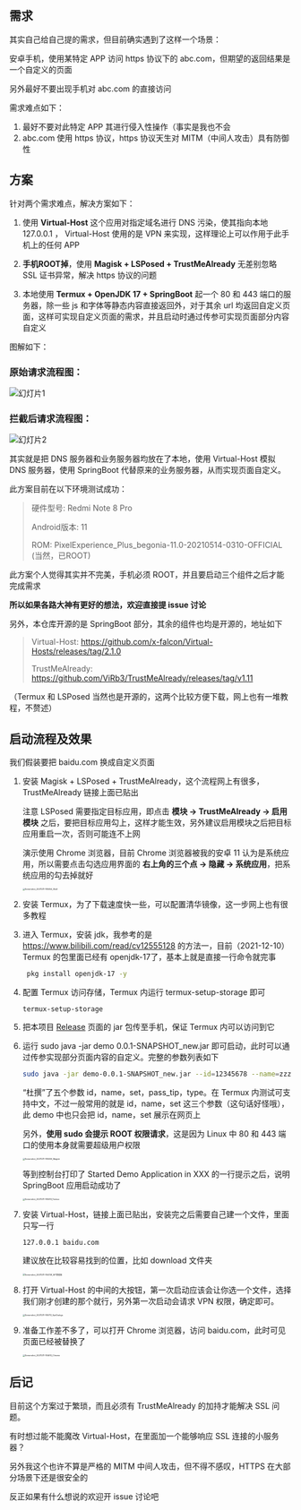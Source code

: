 ## 需求

其实自己给自己提的需求，但目前确实遇到了这样一个场景：

安卓手机，使用某特定 APP 访问 https 协议下的 abc.com，但期望的返回结果是一个自定义的页面

另外最好不要出现手机对 abc.com 的直接访问

需求难点如下：

1. 最好不要对此特定 APP 其进行侵入性操作（事实是我也不会
2. abc.com 使用 https 协议，https 协议天生对 MITM（中间人攻击）具有防御性

## 方案

针对两个需求难点，解决方案如下：

1. 使用 **Virtual-Host** 这个应用对指定域名进行 DNS 污染，使其指向本地 127.0.0.1 ， Virtual-Host 使用的是 VPN 来实现，这样理论上可以作用于此手机上的任何 APP

2. **手机ROOT掉**，使用 **Magisk + LSPosed + TrustMeAlready** 无差别忽略 SSL 证书异常，解决 https 协议的问题
3. 本地使用 **Termux + OpenJDK 17 + SpringBoot** 起一个 80 和 443 端口的服务器，除一些 js 和字体等静态内容直接返回外，对于其余 url 均返回自定义页面，这样可实现自定义页面的需求，并且启动时通过传参可实现页面部分内容自定义

图解如下：

### 原始请求流程图：

![幻灯片1](README.assets/幻灯片1.PNG)

### 拦截后请求流程图：

![幻灯片2](README.assets/幻灯片2.PNG)

其实就是把 DNS 服务器和业务服务器均放在了本地，使用 Virtual-Host 模拟 DNS 服务器，使用 SpringBoot 代替原来的业务服务器，从而实现页面自定义。

此方案目前在以下环境测试成功：

> 硬件型号: Redmi Note 8 Pro 
>
> Android版本: 11 
>
> ROM: PixelExperience_Plus_begonia-11.0-20210514-0310-OFFICIAL (当然，已ROOT)

此方案个人觉得其实并不完美，手机必须 ROOT，并且要启动三个组件之后才能完成需求

**所以如果各路大神有更好的想法，欢迎直接提 issue 讨论**

另外，本仓库开源的是 SpringBoot 部分，其余的组件也均是开源的，地址如下

> Virtual-Host: https://github.com/x-falcon/Virtual-Hosts/releases/tag/2.1.0
>
> TrustMeAlready: https://github.com/ViRb3/TrustMeAlready/releases/tag/v1.11

（Termux 和 LSPosed 当然也是开源的，这两个比较方便下载，网上也有一堆教程，不赘述）

## 启动流程及效果

我们假装要把 baidu.com 换成自定义页面

1. 安装 Magisk + LSPosed + TrustMeAlready，这个流程网上有很多，TrustMeAlready 链接上面已贴出

   注意 LSPosed 需要指定目标应用，即点击 **模块 ->  TrustMeAlready -> 启用模块** 之后，要把目标应用勾上，这样才能生效，另外建议启用模块之后把目标应用重启一次，否则可能连不上网

   演示使用 Chrome 浏览器，目前 Chrome 浏览器被我的安卓 11 认为是系统应用，所以需要点击勾选应用界面的 **右上角的三个点 -> 隐藏 -> 系统应用**，把系统应用的勾去掉就好

   <img src="README.assets/Screenshot_20211211-185054_Shell.jpg" alt="Screenshot_20211211-185054_Shell" style="zoom:25%;" />

2. 安装 Termux，为了下载速度快一些，可以配置清华镜像，这一步网上也有很多教程

3. 进入 Termux，安装 jdk，我参考的是 https://www.bilibili.com/read/cv12555128 的方法一，目前（2021-12-10） Termux 的包里面已经有 openjdk-17了，基本上就是直接一行命令就完事

   ```bash
    pkg install openjdk-17 -y
   ```

4. 配置 Termux 访问存储，Termux 内运行 termux-setup-storage 即可

   ```
   termux-setup-storage
   ```

5. 把本项目 [Release](https://github.com/eddlez/demo/releases/download/0.0.1/demo-0.0.1-SNAPSHOT_new.jar) 页面的 jar 包传至手机，保证 Termux 内可以访问到它

6. 运行 sudo java -jar demo 0.0.1-SNAPSHOT_new.jar 即可启动，此时可以通过传参实现部分页面内容的自定义。完整的参数列表如下

   ```bash
   sudo java -jar demo-0.0.1-SNAPSHOT_new.jar --id=12345678 --name=zzz --set=location --pass_tip=false --type=normal
   ```

   “杜撰”了五个参数 id，name，set，pass_tip，type。在 Termux 内测试可支持中文，不过一般常用的就是 id，name，set 这三个参数（这句话好怪哦），此 demo 中也只会把 id，name，set 展示在网页上

   另外，**使用 sudo 会提示 ROOT 权限请求**，这是因为 Linux 中 80 和 443 端口的使用本身就需要超级用户权限

   <img src="README.assets/Screenshot_20211211-185006_Magisk.png" alt="Screenshot_20211211-185006_Magisk" style="zoom:25%;" />

   等到控制台打印了 Started Demo Application in XXX 的一行提示之后，说明 SpringBoot 应用启动成功了

   <img src="README.assets/Screenshot_20211211-185019_Termux.png" alt="Screenshot_20211211-185019_Termux" style="zoom:25%;" />

7. 安装 Virtual-Host，链接上面已贴出，安装完之后需要自己建一个文件，里面只写一行

   ``` 
   127.0.0.1 baidu.com
   ```

   建议放在比较容易找到的位置，比如 download 文件夹

   <img src="README.assets/Screenshot_20211211-184728_MT管理器.png" alt="Screenshot_20211211-184728_MT管理器" style="zoom:25%;" />

8. 打开 Virtual-Host 的中间的大按钮，第一次启动应该会让你选一个文件，选择我们刚才创建的那个就行，另外第一次启动会请求 VPN 权限，确定即可。

   <img src="README.assets/Screenshot_20211211-185713_VpnDialogs.png" alt="Screenshot_20211211-185713_VpnDialogs" style="zoom:25%;" />

9. 准备工作差不多了，可以打开 Chrome 浏览器，访问 baidu.com，此时可见页面已经被替换了

   <img src="README.assets/Screenshot_20211211-184610_Chrome.png" alt="Screenshot_20211211-184610_Chrome" style="zoom: 25%;" />
## 后记

目前这个方案过于繁琐，而且必须有 TrustMeAlready 的加持才能解决 SSL 问题。

有时想过能不能魔改 Virtual-Host，在里面加一个能够响应 SSL 连接的小服务器？

另外我这个也许不算是严格的 MITM 中间人攻击，但不得不感叹，HTTPS 在大部分场景下还是很安全的

反正如果有什么想说的欢迎开 issue 讨论吧

